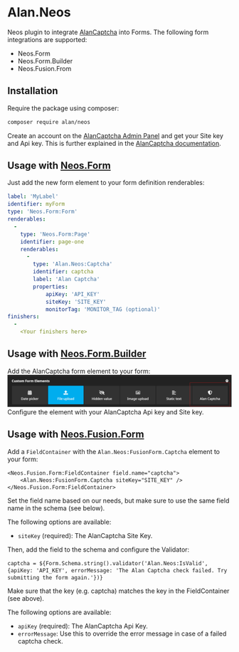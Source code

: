 # Alan.Neos

Neos plugin to integrate [AlanCaptcha](https://alancaptcha.com/) into Forms. The following form integrations are supported:

- Neos.Form
- Neos.Form.Builder
- Neos.Fusion.From

## Installation

Require the package using composer:

```bash
composer require alan/neos
```

Create an account on the [AlanCaptcha Admin Panel](https://my.alancaptcha.com/) and get your Site key and Api key. This is further explained in the [AlanCaptcha documentation](https://docs.alancaptcha.com).

## Usage with [Neos.Form](https://github.com/neos/form)

Just add the new form element to your form definition renderables:
```yaml
label: 'MyLabel'
identifier: myForm
type: 'Neos.Form:Form'
renderables:
  -
    type: 'Neos.Form:Page'
    identifier: page-one
    renderables:
      -
        type: 'Alan.Neos:Captcha'
        identifier: captcha
        label: 'Alan Captcha'
        properties:
            apiKey: 'API_KEY'
            siteKey: 'SITE_KEY'
            monitorTag: 'MONITOR_TAG (optional)'
finishers:
  -
    <Your finishers here>
```

## Usage with [Neos.Form.Builder](https://github.com/neos/form-builder)

Add the AlanCaptcha form element to your form:
![AlanCaptcha Form Element](form-builder.png)
Configure the element with your AlanCaptcha Api key and Site key.

## Usage with [Neos.Fusion.Form](https://github.com/neos/fusion-form)

Add a `FieldContainer` with the `Alan.Neos:FusionForm.Captcha` element to your form:

```
<Neos.Fusion.Form:FieldContainer field.name="captcha">
    <Alan.Neos:FusionForm.Captcha siteKey="SITE_KEY" />
</Neos.Fusion.Form:FieldContainer>
```

Set the field name based on our needs, but make sure to use the same field name in the schema (see below).

The following options are available:
- `siteKey` (required): The AlanCaptcha Site Key.

Then, add the field to the schema and configure the Validator:

```
captcha = ${Form.Schema.string().validator('Alan.Neos:IsValid', {apiKey: 'API_KEY', errorMessage: 'The Alan Captcha check failed. Try submitting the form again.'})}
```

Make sure that the key (e.g. captcha) matches the key in the FieldContainer (see above).

The following options are available:
- `apiKey` (required): The AlanCaptcha Api Key.
- `errorMessage`: Use this to override the error message in case of a failed captcha check.
